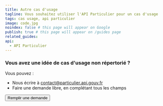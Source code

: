 ```yaml
---
title: Autre cas d'usage
tagline: Vous souhaitez utiliser l'API Particulier pour un cas d'usage non mentionné sur api.gouv.fr ?
tags: cas usage, api particulier
image: code.jpg
noindex: false # this page will appear on Google
publish: true # this page will appear on /guides page
related_guides:
api:
  - API Particulier
---
```


### Vous avez une idée de cas d'usage non répertorié ?

Vous pouvez :

- Nous écrire à [contact@particulier.api.gouv.fr](mailto:contact@particulier.api.gouv.fr)
- Faire une demande libre, en complétant tous les champs

<Button href="https://datapass.api.gouv.fr/api-particulier">Remplir une demande</Button>
